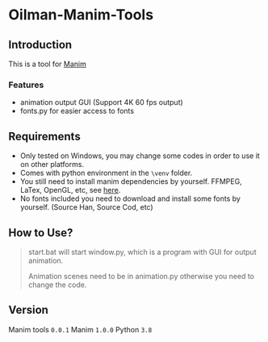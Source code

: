 # Oilman-Manim-Tools
## Introduction
This is a tool for [Manim](https://github.com/3b1b/manim)

### Features
* animation output GUI (Support 4K 60 fps output)
* fonts.py for easier access to fonts
## Requirements
* Only tested on Windows, you may change some codes in order to use it on other platforms.
* Comes with python environment in the `\venv` folder.
* You still need to install manim dependencies by yourself. FFMPEG, LaTex, OpenGL, etc, see [here](https://github.com/3b1b/manim#installation).
* No fonts included you need to download and install some fonts by yourself. (Source Han, Source Cod, etc)
## How to Use?
> start.bat will start window.py, which is a program with GUI for output animation.
> 
> Animation scenes need to be in animation.py otherwise you need to change the code.
## Version
Manim tools `0.0.1`
Manim `1.0.0`
Python `3.8`
